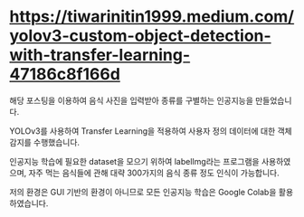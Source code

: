 # https://tiwarinitin1999.medium.com/yolov3-custom-object-detection-with-transfer-learning-47186c8f166d 
해당 포스팅을 이용하여 음식 사진을 입력받아 종류를 구별하는 인공지능을 만들었습니다.

YOLOv3를 사용하여 Transfer Learning을 적용하여 사용자 정의 데이터에 대한 객체 감지를 수행했습니다.

인공지능 학습에 필요한 dataset을 모으기 위하여 labelImg라는 프로그램을 사용하였으며, 자주 먹는 음식들에 관해 대략 300가지의 음식 종류 정도 인식이 가능합니다.

저의 환경은 GUI 기반의 환경이 아니므로 모든 인공지능 학습은 Google Colab을 활용하였습니다.
